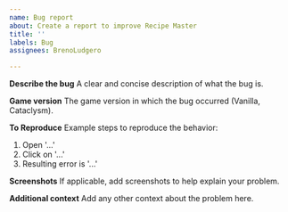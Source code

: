 ```yaml
---
name: Bug report
about: Create a report to improve Recipe Master
title: ''
labels: Bug
assignees: BrenoLudgero

---
```


**Describe the bug**
A clear and concise description of what the bug is.

**Game version**
The game version in which the bug occurred (Vanilla, Cataclysm).

**To Reproduce**
Example steps to reproduce the behavior:
1. Open '...'
2. Click on '...'
3. Resulting error is '...'

**Screenshots**
If applicable, add screenshots to help explain your problem.

**Additional context**
Add any other context about the problem here.
